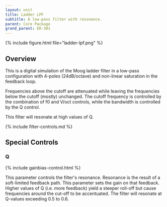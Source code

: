 ```yaml
---
layout: unit
title: Ladder LPF
subtitle: A low-pass filter with resonance.
parent: Core Package
grand_parent: ER-301
---
```


{% include figure.html 
file="ladder-lpf.png"
%}

## Overview
This is a digital simulation of the Moog ladder filter in a low-pass configuration with 4-poles (24dB/octave) and non-linear saturation in the feedback loop.  

Frequencies above the cutoff are attenuated while leaving the frequencies below the cutoff (mostly) unchanged.  The cutoff frequency is controlled by the combination of f0 and V/oct controls, while the bandwidth is controlled by the Q control.

This filter will resonate at high values of Q.

{% include filter-controls.md %}

## Special Controls

### Q
{% include gainbias-control.html %}

This parameter controls the filter's resonance. Resonance is the result of a soft-limited feedback path. This parameter sets the gain on that feedback. Higher values of Q (i.e. more feedback) yield a steeper roll-off but cause frequencies around the cut-off to be accentuated.  The filter will resonate at Q-values exceeding 0.5 to 0.6.